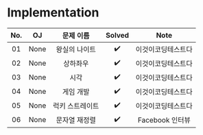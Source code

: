 # Implementation


|          No.          |        OJ        |        문제 이름         |        Solved         |   Note   |
| :-----: |  :--------: |:-------------------------: | :-----: |:-----: |
| 01 | None | 왕실의 나이트 | ✔️ | 이것이코딩테스트다 |
| 02 | None | 상하좌우 | ✔️ | 이것이코딩테스트다 |
| 03 | None | 시각 | ✔️ | 이것이코딩테스트다 |
| 04 | None | 게임 개발 | ✔️ | 이것이코딩테스트다 |
| 05 | None | 럭키 스트레이트 | ✔️ | 이것이코딩테스트다 |
| 06 | None | 문자열 재정렬 | ✔️ | Facebook 인터뷰 |